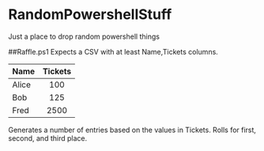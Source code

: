# RandomPowershellStuff
Just a place to drop random powershell things

##Raffle.ps1
Expects a CSV with at least Name,Tickets columns.

| Name          | Tickets           |
| ------------- |:-------------:|
| Alice      | 100 |
| Bob      | 125      |
| Fred | 2500      |

Generates a number of entries based on the values in Tickets.
Rolls for first, second, and third place.
